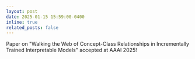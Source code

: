 ```yaml
---
layout: post
date: 2025-01-15 15:59:00-0400
inline: true
related_posts: false
---
```


Paper on "Walking the Web of Concept-Class Relationships in Incrementally Trained Interpretable Models" accepted at AAAI 2025!
